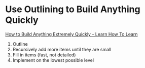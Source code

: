 # Use Outlining to Build Anything Quickly 


[How to Build Anything Extremely Quickly - Learn How To Learn](https://learnhowtolearn.org/how-to-build-extremely-quickly/)

1. Outline 
2. Recursively add more items until they are small 
3. Fill in items (fast, not detailed)
4. Implement on the lowest possible level

